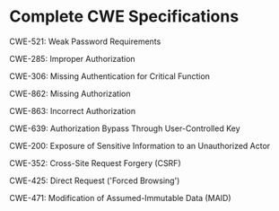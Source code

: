 

# Complete CWE Specifications

CWE-521: Weak Password Requirements

CWE-285: Improper Authorization

CWE-306: Missing Authentication for Critical Function

CWE-862: Missing Authorization

CWE-863: Incorrect Authorization

CWE-639: Authorization Bypass Through User-Controlled Key

CWE-200: Exposure of Sensitive Information to an Unauthorized Actor

CWE-352: Cross-Site Request Forgery (CSRF)

CWE-425: Direct Request ('Forced Browsing')

CWE-471: Modification of Assumed-Immutable Data (MAID)